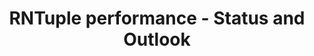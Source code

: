 ---
layout: default
title: RNTuple performance - Status and Outlook
authors: Javier Lopez-Gomez, Jakob Blomer
publication: 20th International Workshop on Advanced Computing and Analysis Techniques in Physics Research (ACAT 2021)
year: 2022
type: IO
doi: 10.48550/arXiv.2204.09043
---